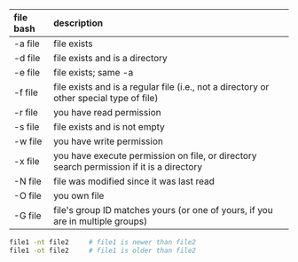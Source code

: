 
| file bash     | description      |
| :------------- | :------------- |
|-a file         |file exists|
|-d file         | file exists and is a directory|
|-e file         | file exists; same -a|
|-f file         | file exists and is a regular file (i.e., not a directory or other special type of file)|
|-r file         | you have read permission|
|-s file         | file exists and is not empty|
|-w file         | you have write permission|
|-x file         | you have execute permission on file, or directory search permission if it is a directory|
|-N file         | file was modified since it was last read|
|-O file         | you own file|
|-G file         | file's group ID matches yours (or one of yours, if you are in multiple groups)|

```bash
file1 -nt file2     # file1 is newer than file2
file1 -ot file2     # file1 is older than file2
```
